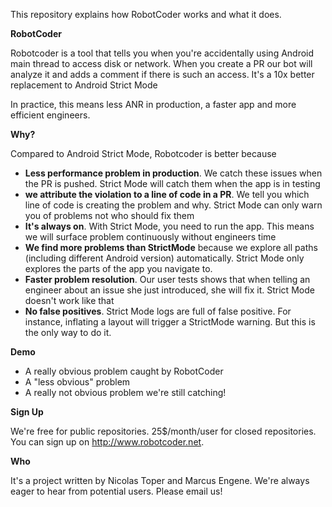 This repository explains how RobotCoder works and what it does.

__RobotCoder__

Robotcoder is a tool that tells you when you're accidentally using Android main thread to access disk or network. When you create a PR our bot will analyze it and adds a comment if there is such an access. It's a 10x better replacement to Android Strict Mode

In practice, this means less ANR in production, a faster app and more efficient engineers.

__Why?__

Compared to Android Strict Mode, Robotcoder is better because

- **Less performance problem in production**. We catch these issues when the PR is pushed. Strict Mode will catch them when the app is in testing 
- **we attribute the violation to a line of code in a PR**. We tell you which line of code is creating the problem and why. Strict Mode can only warn you of problems not who should fix them
- **It's always on**. With Strict Mode, you need to run the app. This means we will surface problem continuously without engineers time
- **We find more problems than StrictMode** because we explore all paths (including different Android version) automatically. Strict Mode only explores the parts of the app you navigate to.
- **Faster problem resolution**. Our user tests shows that when telling an engineer about an issue she just introduced, she will fix it. Strict Mode doesn't work like that
- **No false positives**. Strict Mode logs are full of false positive. For instance, inflating a layout will trigger a StrictMode warning. But this is the only way to do it. 

__Demo__

- A really obvious problem caught by RobotCoder
- A "less obvious" problem
- A really not obvious problem we're still catching!

__Sign Up__

We're free for public repositories. 25$/month/user for closed repositories. You can sign up on http://www.robotcoder.net. 

__Who__

It's a project written by Nicolas Toper and Marcus Engene. We're always eager to hear from potential users. Please email us!
